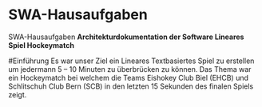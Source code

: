 # SWA-Hausaufgaben
SWA-Hausaufgaben
**Architekturdokumentation der Software Lineares Spiel Hockeymatch**

#Einführung
Es war unser Ziel ein Lineares Textbasiertes Spiel zu erstellen um jedermann 5 – 10 Minuten zu überbrücken zu können. Das Thema war ein Hockeymatch bei welchem die Teams Eishokey Club Biel (EHCB) und Schlitschuh Club Bern (SCB) in den letzten 15 Sekunden des finalen Spiels zeigt. 
